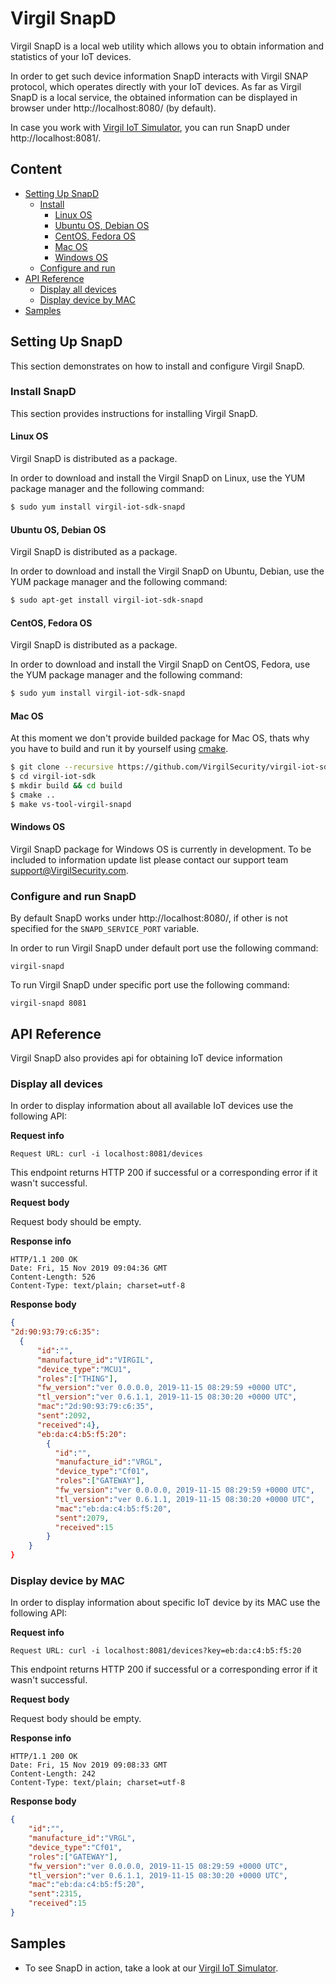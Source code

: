# Virgil SnapD
Virgil SnapD is a local web utility which allows you to obtain information and statistics of your IoT devices.

In order to get such device information SnapD interacts with Virgil SNAP protocol, which operates directly with your IoT devices. As far as Virgil SnapD is a local service, the obtained information can be displayed in browser under http://localhost:8080/ (by default).

In case you work with [Virgil IoT Simulator](https://github.com/VirgilSecurity/iot-rpi-gateway), you can run SnapD under http://localhost:8081/.

## Content
- [Setting Up SnapD](#setting-up-snapd)
  - [Install](#install-snapd)
    - [Linux OS](#linux-os)
    - [Ubuntu OS, Debian OS](#ubuntu-os-debian-os)
    - [CentOS, Fedora OS](#cent-os-fedora-os)
    - [Mac OS](#mac-os)
    - [Windows OS](#windows-os)
  - [Configure and run](#configure-and-run-snapd)
- [API Reference](#api-reference)
  - [Display all devices](#display-all-devices)
  - [Display device by MAC](#display-device-by-mac)
- [Samples](#samples)

## Setting Up SnapD
This section demonstrates on how to install and configure Virgil SnapD.

### Install SnapD
This section provides instructions for installing Virgil SnapD.

#### Linux OS
Virgil SnapD is distributed as a package.

In order to download and install the Virgil SnapD on Linux, use the YUM package manager and the following command:

```bash
$ sudo yum install virgil-iot-sdk-snapd
```

#### Ubuntu OS, Debian OS
Virgil SnapD is distributed as a package.

In order to download and install the Virgil SnapD on Ubuntu, Debian, use the YUM package manager and the following command:
```bash
$ sudo apt-get install virgil-iot-sdk-snapd
```

#### CentOS, Fedora OS
Virgil SnapD is distributed as a package.

In order to download and install the Virgil SnapD on CentOS, Fedora, use the YUM package manager and the following command:

```bash
$ sudo yum install virgil-iot-sdk-snapd
```
#### Mac OS
At this moment we don't provide builded package for Mac OS, thats why you have to build and run it by yourself using [cmake](https://cmake.org).

```bash
$ git clone --recursive https://github.com/VirgilSecurity/virgil-iot-sdk.git
$ cd virgil-iot-sdk
$ mkdir build && cd build
$ cmake ..
$ make vs-tool-virgil-snapd
```

#### Windows OS
Virgil SnapD package for Windows OS is currently in development. To be included to information update list please contact our support team support@VirgilSecurity.com.

### Configure and run SnapD
By default SnapD works under http://localhost:8080/, if other is not specified for the `SNAPD_SERVICE_PORT` variable.

In order to run Virgil SnapD under default port use the following command:
```shell
virgil-snapd
```

To run Virgil SnapD under specific port use the following command:
```shell
virgil-snapd 8081
```

## API Reference
Virgil SnapD also provides api for obtaining IoT device information

### Display all devices
In order to display information about all available IoT devices use the following API:

**Request info**

```shell
Request URL: curl -i localhost:8081/devices

```
This endpoint returns HTTP 200 if successful or a corresponding error if it wasn't successful.

**Request body**

Request body should be empty.

**Response info**

```shell
HTTP/1.1 200 OK
Date: Fri, 15 Nov 2019 09:04:36 GMT
Content-Length: 526
Content-Type: text/plain; charset=utf-8
```

**Response body**

```json
{
"2d:90:93:79:c6:35":
  {
      "id":"",
      "manufacture_id":"VIRGIL",
      "device_type":"MCU1",
      "roles":["THING"],
      "fw_version":"ver 0.0.0.0, 2019-11-15 08:29:59 +0000 UTC",
      "tl_version":"ver 0.6.1.1, 2019-11-15 08:30:20 +0000 UTC",
      "mac":"2d:90:93:79:c6:35",
      "sent":2092,
      "received":4},
      "eb:da:c4:b5:f5:20":
        {
          "id":"",
          "manufacture_id":"VRGL",
          "device_type":"Cf01",
          "roles":["GATEWAY"],
          "fw_version":"ver 0.0.0.0, 2019-11-15 08:29:59 +0000 UTC",
          "tl_version":"ver 0.6.1.1, 2019-11-15 08:30:20 +0000 UTC",
          "mac":"eb:da:c4:b5:f5:20",
          "sent":2079,
          "received":15
        }
    }
}
```


### Display device by MAC
In order to display information about specific IoT device by its MAC use the following API:

**Request info**

```shell
Request URL: curl -i localhost:8081/devices?key=eb:da:c4:b5:f5:20

```
This endpoint returns HTTP 200 if successful or a corresponding error if it wasn't successful.

**Request body**

Request body should be empty.

**Response info**

```shell
HTTP/1.1 200 OK
Date: Fri, 15 Nov 2019 09:08:33 GMT
Content-Length: 242
Content-Type: text/plain; charset=utf-8
```

**Response body**

```json
{
    "id":"",
    "manufacture_id":"VRGL",
    "device_type":"Cf01",
    "roles":["GATEWAY"],
    "fw_version":"ver 0.0.0.0, 2019-11-15 08:29:59 +0000 UTC",
    "tl_version":"ver 0.6.1.1, 2019-11-15 08:30:20 +0000 UTC",
    "mac":"eb:da:c4:b5:f5:20",
    "sent":2315,
    "received":15
}
```

## Samples
- To see SnapD in action, take a look at our [Virgil IoT Simulator](https://github.com/VirgilSecurity/iot-rpi-gateway).
